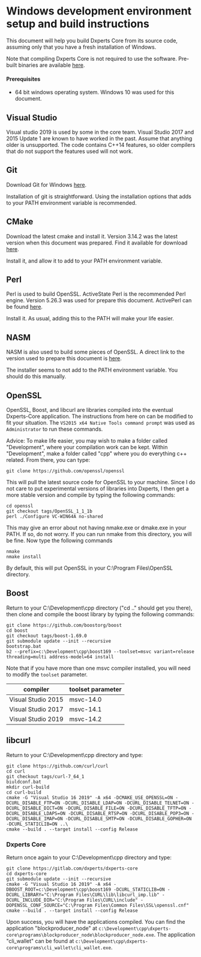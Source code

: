 # Windows development environment setup and build instructions

This document will help you build Dxperts Core from its source code, assuming only that you have a fresh installation of Windows.

Note that compiling Dxperts Core is not required to use the software. Pre-built binaries are available [here](https://gitlab.com/dxperts/dxperts-core/releases).

#### Prerequisites

- 64 bit windows operating system. Windows 10 was used for this document.

## Visual Studio

Visual studio 2019 is used by some in the core team. Visual Studio 2017 and 2015 Update 1 are known to have worked in the past. Assume that anything older is unsupported. The code contains C++14 features, so older compilers that do not support the features used will not work.

## Git

Download Git for Windows [here](https://git-scm.com/download/win).

Installation of git is straightforward. Using the installation options that adds to your PATH environment variable is recommended.

## CMake

Download the latest cmake and install it. Version 3.14.2 was the latest version when this document was prepared. Find it available for download [here](https://cmake.org/download).

Install it, and allow it to add to your PATH environment variable.

## Perl

Perl is used to build OpenSSL. ActiveState Perl is the recommended Perl engine. Version 5.26.3 was used for prepare this document. ActivePerl can be found [here](https://www.activestate.com/ActivePerl).

Install it. As usual, adding this to the PATH will make your life easier.

## NASM

NASM is also used to build some pieces of OpenSSL. A direct link to the version used to prepare this document is [here](https://www.nasm.us/pub/nasm/releasebuilds/2.14.02/win64/nasm-2.14.02-installer-x64.exe).

The installer seems to not add to the PATH environment variable. You should do this manually.

## OpenSSL

OpenSSL, Boost, and libcurl are libraries compiled into the eventual Dxperts-Core application. The instructions from here on can be modified to fit your situation. The `VS2015 x64 Native Tools command prompt` was used as `Administrator` to run these commands.

Advice: To make life easier, you may wish to make a folder called "Development", where your compilation work can be kept. Within "Development", make a folder called "cpp" where you do everything c++ related. From there, you can type:

`git clone https://github.com/openssl/openssl`

This will pull the latest source code for OpenSSL to your machine. Since I do not care to put experimental versions of libraries into Dxperts, I then get a more stable version and compile by typing the following commands:

```
cd openssl
git checkout tags/OpenSSL_1_1_1b
perl ./Configure VC-WIN64A no-shared
```

This may give an error about not having nmake.exe or dmake.exe in your PATH. If so, do not worry. If you can run nmake from this directory, you will be fine. Now type the following commands

```
nmake
nmake install
```

By default, this will put OpenSSL in your C:\Program Files\OpenSSL directory.

## Boost

Return to your C:\Development\cpp directory ("cd .." should get you there), then clone and compile the boost library by typing the following commands:

```
git clone https://github.com/boostorg/boost
cd boost
git checkout tags/boost-1.69.0
git submodule update --init --recursive
bootstrap.bat
b2 --prefix=c:\Development\cpp\boost169 --toolset=msvc variant=release threading=multi address-model=64 install
```

Note that if you have more than one msvc compiler installed, you will need to modify the `toolset` parameter.

| compiler           | toolset parameter |
| ------------------ | ----------------- |
| Visual Studio 2015 | msvc-14.0         |
| Visual Studio 2017 | msvc-14.1         |
| Visual Studio 2019 | msvc-14.2         |

## libcurl

Return to your C:\Development\cpp directory and type:

```
git clone https://github.com/curl/curl
cd curl
git checkout tags/curl-7_64_1
biuldconf.bat
mkdir curl-build
cd curl-build
cmake -G "Visual Studio 16 2019" -A x64 -DCMAKE_USE_OPENSSL=ON -DCURL_DISABLE_FTP=ON -DCURL_DISABLE_LDAP=ON -DCURL_DISABLE_TELNET=ON -DCURL_DISABLE_DICT=ON -DCURL_DISABLE_FILE=ON -DCURL_DISABLE_TFTP=ON -DCURL_DISABLE_LDAPS=ON -DCURL_DISABLE_RTSP=ON -DCURL_DISABLE_POP3=ON -DCURL_DISABLE_IMAP=ON -DCURL_DISABLE_SMTP=ON -DCURL_DISABLE_GOPHER=ON -DCURL_STATICLIB=ON ..\
cmake --build . --target install --config Release
```

### Dxperts Core

Return once again to your C:\Development\cpp directory and type:

```
git clone https://gitlab.com/dxperts/dxperts-core
cd dxperts-core
git submodule update --init --recursive
cmake -G "Visual Studio 16 2019" -A x64 -DBOOST_ROOT=c:\Development\cpp\boost169 -DCURL_STATICLIB=ON -DCURL_LIBRARY="C:\Program Files\CURL\lib\libcurl_imp.lib" -DCURL_INCLUDE_DIR="C:\Program Files\CURL\include" -DOPENSSL_CONF_SOURCE="C:\Program Files\Common Files\SSL\openssl.cnf"
cmake --build . --target install --config Release
```

Upon success, you will have the applications compiled. You can find the application "blockproducer_node" at `c:\Development\cpp\dxperts-core\programs\blockproducer_node\blockproducer_node.exe`. The application "cli_wallet" can be found at `c:\Development\cpp\dxperts-core\programs\cli_wallet\cli_wallet.exe`.
